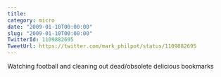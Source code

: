 ```yaml
---
title: 
category: micro
date: "2009-01-10T00:00:00"
slug: "2009-01-10T00:00:00"
TwitterId: 1109882695
TweetUrl: https://twitter.com/mark_philpot/status/1109882695
---
```


Watching football and cleaning out dead/obsolete delicious bookmarks
